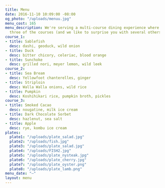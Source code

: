 ```yaml
---
title: Menu
date: 2016-11-10 10:09:00 -08:00
og_photo: "/uploads/menuu.jpg"
menu_cost: 165
menu_description: We're serving a multi-course dining experience where you choose
  three of the courses (and we like to surprise you with several others).
course_1:
- title: Sablefish
  desc: dashi, geoduck, wild onion
- title: Duck
  desc: bitter chicory, celeriac, blood orange
- title: Sunchoke
  desc: grilled nori, meyer lemon, wild leek
course_2:
- title: Sea Bream
  desc: Yellowfoot chanterelles, ginger
- title: Striploin
  desc: Walla Walla onions, wild rice
- title: Pumpkin
  desc: Koshihikari rice, pumpkin broth, pickles
course_3:
- title: Smoked Cacao
  desc: nougatine, milk ice cream
- title: Dark Chocolate Sorbet
  desc: hazlenut, sea salt
- title: Apple
  desc: rye, kombu ice cream
plates:
  plate1: "/uploads/plate_salad.jpg"
  plate2: "/uploads/fish.jpg"
  plate3: "/uploads/plate_salad.jpg"
  plate4: "/uploads/FISH2.jpg"
  plate5: "/uploads/plate_nysteak.jpg"
  plate6: "/uploads/plate_cherry.jpg"
  plate7: "/uploads/plate_oyster.png"
  plate8: "/uploads/plate_lamb.png"
menu_date: "—"
layout: menu
---
```


